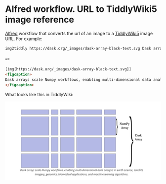 # Alfred workflow. URL to TiddlyWiki5 image reference

[Alfred](https://www.alfredapp.com/) workflow that converts the url of an image to a [TiddlyWiki5](https://tiddlywiki.com/) image URL. For example:



```html
img2tiddly https://dask.org/_images/dask-array-black-text.svg Dask arrays scale Numpy workflows, enabling multi-dimensional data analysis in earth science, satellite imagery, genomics, biomedical applications, and machine learning algorithms.

=>

[img[https://dask.org/_images/dask-array-black-text.svg]]
<figcaption>
Dask arrays scale Numpy workflows, enabling multi-dimensional data analysis in earth science, satellite imagery, genomics, biomedical applications, and machine learning algorithms.
</figcaption>
```

What looks like this in TiddlyWiki:

![example-01](img/example-01.png)
